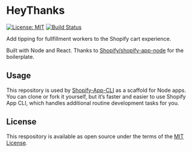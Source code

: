 # HeyThanks

[![License: MIT](https://img.shields.io/badge/License-MIT-green.svg)](LICENSE.md)
[![Build Status](https://travis-ci.com/shanejearley/heythanks.svg?branch=master)](https://travis-ci.com/shanejearley/heythanks)

Add tipping for fullfillment workers to the Shopify cart experience.

Built with Node and React. Thanks to [Shopify/shopify-app-node](https://github.com/Shopify/shopify-app-node) for the boilerplate.

## Usage

This repository is used by [Shopify-App-CLI](https://github.com/Shopify/shopify-app-cli) as a scaffold for Node apps. You can clone or fork it yourself, but it’s faster and easier to use Shopify App CLI, which handles additional routine development tasks for you.

## License

This respository is available as open source under the terms of the [MIT License](https://opensource.org/licenses/MIT).
